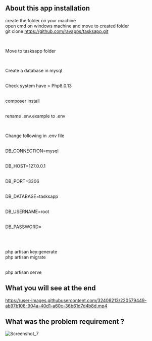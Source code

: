 

## About this app installation

create  the folder on your machine
<br>
open cmd on windows machine  and move to created folder
<br>
git clone https://github.com/ravapps/tasksapp.git


<br>

Move to tasksapp folder 


<br>





Create a database in mysql



<br>Check system have  > Php8.0.13




<br>composer install




<br>rename .env.example to .env


<br>

Change following in .env file

<br>DB_CONNECTION=mysql

<br>DB_HOST=127.0.0.1

<br>DB_PORT=3306

<br>DB_DATABASE=tasksapp

<br>DB_USERNAME=root

<br>DB_PASSWORD=



<br>


<br>php artisan key:generate
<br>php artisan migrate


<br>php artisan serve


## What you will see at the end 



https://user-images.githubusercontent.com/32408213/220579449-ab97b108-904a-40d1-a60c-36b61d7d4b8d.mp4


## What was the problem requirement ?

![Screenshot_7](https://user-images.githubusercontent.com/32408213/220579783-1226a3a1-efe0-4ced-8008-1c687e3ba8be.png)

